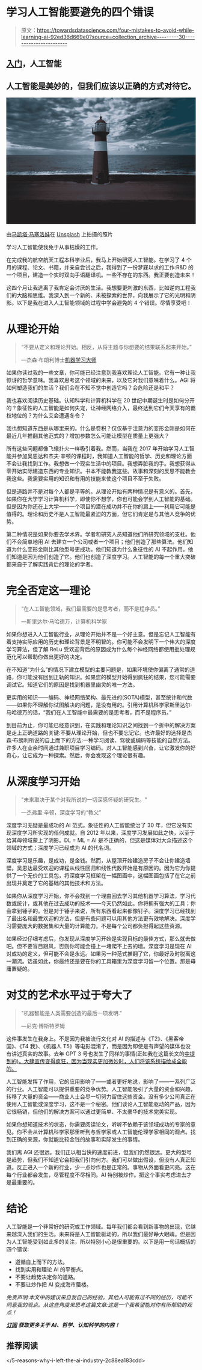 # 学习人工智能要避免的四个错误

> 原文：<https://towardsdatascience.com/four-mistakes-to-avoid-while-learning-ai-92ed36d669e0?source=collection_archive---------30----------------------->

## [入门](https://towardsdatascience.com/tagged/getting-started)，人工智能

## 人工智能是美妙的，但我们应该以正确的方式对待它。

![](img/865c2853fe099e094ec4a2e8f580ada6.png)

由[马凯塔·马塞洛娃](https://unsplash.com/@ketdee?utm_source=medium&utm_medium=referral)在 [Unsplash](https://unsplash.com?utm_source=medium&utm_medium=referral) 上拍摄的照片

学习人工智能使我免于从事枯燥的工作。

在完成我的航空航天工程本科学业后，我马上开始研究人工智能。在学习了 4 个月的课程、论文、书籍，并亲自尝试之后，我得到了一份梦寐以求的工作:R&D 的一个项目，建造一个实时双向手语翻译机。一些不存在的东西。我正要创造未来！

这四个月让我逃离了我肯定会讨厌的生活。我想要更刺激的东西，比如逆向工程我们的大脑和思维。我深入到一个新的、未被探索的世界，向我展示了它的光明和阴影。以下是我在进入人工智能领域的过程中学会避免的 4 个错误。尽情享受吧！

# 从理论开始

> “不要从定义和理论开始。相反，从将主题与你想要的结果联系起来开始。”
> 
> —杰森·布朗利博士[机器学习大师](https://machinelearningmastery.com/)

如果你读过我的一些文章，你可能已经注意到我喜欢理论人工智能。它有一种让我惊讶的哲学意味。我喜欢思考这个领域的未来，以及它对我们意味着什么。AGI 将如何塑造我们的生活？我们会在不知不觉中创造它吗？会危险还是和平？

我也喜欢阅读历史基础。认知科学和计算机科学在 20 世纪中期诞生时是如何分开的？象征性的人工智能是如何失宠，让神经网络介入，最终达到它们今天享有的霸权地位的？为什么艾会遭遇冬令？

我也想知道东西是从哪里来的。什么是卷积？仅仅基于注意力的变形金刚是如何在最近几年推翻其他范式的？增加参数怎么可能让模型在质量上更强大？

所有这些问题都像飞蛾扑火一样吸引着我。然而，当我在 2017 年开始学习人工智能并参加吴恩达和杰夫·辛顿的课程时，我知道人工智能的哲学、历史和理论方面不会让我找到工作。我想做一个现实生活中的项目。我想弄脏我的手。我想获得从零开始实际建造东西的专业知识。书本不能教我这些。故事和深刻的反思不能教会我这些。我需要实用的知识和有用的技能来使这个项目不至于失败。

但是道路并不是对每个人都是平等的。从理论开始有两种情况是有意义的。首先，如果你在大学学习计算机科学，即使你不想学，你也可能会学到人工智能的基础。但是因为你还在上大学——一个项目的潜在成功并不在你的肩上——利用它可能是值得的。理论和历史不是人工智能最紧迫的方面，但它们肯定是与其他人竞争的优势。

第二种情况是如果你要去学术界。学者和研究人员知道他们所研究领域的支柱。他们不会简单地用 AI 去建立一个公司或者一个项目；他们创造了那些算法。他们知道为什么变形金刚比其他型号更成功。他们知道为什么象征性的 AI 不起作用。他们知道是因为他们创造了它。他们也创造了深度学习。人工智能的每一个重大突破都来自于了解实践背后的理论的学者。

# 完全否定这一理论

> “在人工智能领域，我们最需要的是思考者，而不是程序员。”
> 
> —斯里达尔·马哈德万，计算机科学家

如果你想进入人工智能行业，从理论开始并不是一个好主意。但是忘记人工智能有着支持实际应用的历史和理论背景是不明智的。你可能不会发明下一个伟大的深度学习算法，但了解 ReLu 受欢迎背后的原因或为什么每个神经网络都使用批处理规范化可以帮助你做出更好的决定。

在不知道“为什么”的情况下建立模型的主要问题是，如果环境使你偏离了通常的道路，你可能没有回到正轨的知识。如果您的模型开始得到疯狂的结果，您可能需要调试它。知道它们的原因是找到机器里幽灵的唯一方法。

更实用的知识——编码、神经网络架构、最先进的(SOTA)模型，甚至统计和代数——如果你不理解你试图解决的问题，是没有用的。引用计算机科学家斯里达尔·马哈德万的话，“我们在人工智能中最需要的是思考者，而不是程序员。”

到目前为止，你可能已经意识到，在实践和理论知识之间找到一个折中的解决方案是走上正确道路的关键:不要从理论开始，但也不要忘记它。也许最好的选择是杰森·布朗利所说的自上而下的方法:一种学习阅读、驾驶或编码等技能的自然方法。许多人在业余时间通过兼职项目学习编码。对人工智能感到兴奋，让它激发你的好奇心，让它成为一种探索。然后，你会发现这个理论很有趣。

# 从深度学习开始

> "未来取决于某个对我所说的一切深感怀疑的研究生。"
> 
> —杰弗里·辛顿，深度学习的“教父”

深度学习无疑是最成功的 AI 范式。象征性的人工智能统治了 30 年，但它没有实现深度学习所实现的任何成就。自 2012 年以来，深度学习发展如此之快，以至于给其母领域蒙上了阴影。DL = ML = AI 是不正确的，但这是媒体对大众描述这个领域的方式；深度学习已经成为 AI 的代名词。

深度学习是乐趣，是成功，是金钱。然而，从屋顶开始建造房子不会让你建造墙壁。吴恩达最受欢迎的课程从线性回归和线性代数开始是有原因的。因为它为你提供了一个无价的工具包，将深度学习框架在一幅图画中，这幅图画包括了在它之前出现并奠定了它的基础的其他技术和方法。

如果你从深度学习开始，你不会找到一个理由回去学习其他机器学习算法，学习代数或统计，或其他在过去成功的技术——今天仍然如此。你将拥有强大的工具；你会拿到锤子的。但是对于锤子来说，所有东西看起来都像钉子。深度学习已经找到了最出名和最受欢迎的方法，但是有些问题可以用其他方法更有效地解决。深度学习需要庞大的数据集和大量的计算能力。不是每个公司都负担得起这些资源。

如果经过仔细考虑后，你发现从深度学习开始是实现目标的最佳方式，那么就去做吧。但不要盲目跟风，否则你可能会撞上一堵爬不上去的墙。深度学习是现在 AI 对成功的定义，但可能不会是永远。如果另一种范式推翻了它，你最好及时脱离这一潮流。话虽如此，你最终还是要在你的工具箱里为深度学习留一个位置。那是毋庸置疑的。

# 对艾的艺术水平过于夸大了

> "机器智能是人类需要创造的最后一项发明."
> 
> —尼克·博斯特罗姆

这件事发生在我身上。不是因为我被流行文化对 AI 的描述与《T2》、《黑客帝国》、《T4 我》、《机器人 T5》等电影混淆了，而是因为即使是有声望的媒体也没有讲述真实的故事。去年 GPT 3 号也发生了同样的事情(正如我在这篇长文的[中提到的)。大肆宣传变得疯狂，因为当现实更加微妙时，人们将该系统描绘成全能的。](/gpt-3-a-complete-overview-190232eb25fd)

人工智能发挥了作用，它的应用影响了——或者更好地说，影响了——一系列广泛的行业。人工智能可以提供重要的竞争优势。人工智能吸引了大量的资金和兴趣，转移了大量的资金——商业人士会尽一切努力留住这些资金。没有多少公司真正在使用人工智能或深度学习，这不是一个秘密。他们谈论人工智能驱动的产品，因为它很畅销，但他们的解决方案可以通过更简单、不太豪华的技术完美实现。

如果你想知道技术的状态，你需要阅读论文，听听不依赖于该领域成功的专家的意见。你不会从计算机科学家那里听到与哲学家或人工智能伦理学家相同的观点。找到正确的来源，你就能比较金钱的故事和实际发生的事情。

我们离 AGI 还很远。我们正以相当快的速度前进，但我们仍然很远。更大的型号是趋势，但我们不知道它会把我们引向何方。我们可以做出假设，但没有人真正知道。反正进入一个新的行业，少一点炒作也是正常的。事物从外面看更闪亮。这在每个行业都会发生，尽管程度不尽相同。AI 特别被炒作。把这个事实考虑进去才是最重要的。

# 结论

人工智能是一个非常好的研究或工作领域。每年我们都会看到新事物的出现，它越来越深入我们的生活。未来将是人工智能驱动的，所以我们最好睁大眼睛。但是因为人工智能受到如此多的关注，所以特别小心是很重要的。以下是用一句话概括的四个错误:

*   遵循自上而下的方法。
*   找到实用和理论 AI 的平衡点。
*   不要让趋势决定你的道路。
*   不要让炒作把 AI 变成海市蜃楼。

*免责声明:本文中的建议来自我自己的经验。其他人可能有过不同的经历，可能不同意我的观点。从这些角度来思考这篇文章:这是一个我希望能对你有所帮助的观点！*

[***订阅***](https://mindsoftomorrow.ck.page/) ***获取更多关于 AI、哲学、认知科学的内容！***

## **推荐阅读**

</5-reasons-why-i-left-the-ai-industry-2c88ea183cdd>  </gpt-3-a-complete-overview-190232eb25fd> 